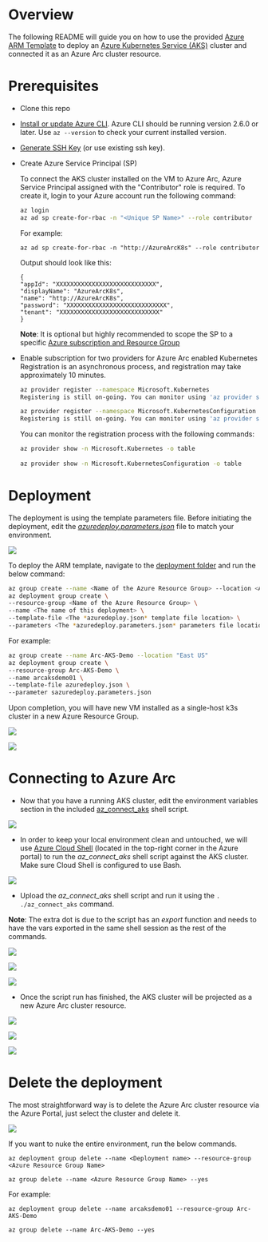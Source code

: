 # Overview

The following README will guide you on how to use the provided [Azure ARM Template](https://docs.microsoft.com/en-us/azure/azure-resource-manager/templates/overview) to deploy an [Azure Kubernetes Service (AKS)](https://docs.microsoft.com/en-us/azure/aks/intro-kubernetes) cluster and connected it as an Azure Arc cluster resource.

# Prerequisites

* Clone this repo

* [Install or update Azure CLI](https://docs.microsoft.com/en-us/cli/azure/install-azure-cli?view=azure-cli-latest). Azure CLI should be running version 2.6.0 or later. Use ```az --version``` to check your current installed version.

* [Generate SSH Key](https://docs.microsoft.com/en-us/azure/virtual-machines/linux/create-ssh-keys-detailed) (or use existing ssh key).

* Create Azure Service Principal (SP)   

    To connect the AKS cluster installed on the VM to Azure Arc, Azure Service Principal assigned with the "Contributor" role is required. To create it, login to your Azure account run the following command:

    ```bash
    az login
    az ad sp create-for-rbac -n "<Unique SP Name>" --role contributor
    ```

    For example:

    ```az ad sp create-for-rbac -n "http://AzureArcK8s" --role contributor```

    Output should look like this:
    ```
    {
    "appId": "XXXXXXXXXXXXXXXXXXXXXXXXXXXX",
    "displayName": "AzureArcK8s",
    "name": "http://AzureArcK8s",
    "password": "XXXXXXXXXXXXXXXXXXXXXXXXXXXX",
    "tenant": "XXXXXXXXXXXXXXXXXXXXXXXXXXXX"
    }
    ```
    **Note**: It is optional but highly recommended to scope the SP to a specific [Azure subscription and Resource Group](https://docs.microsoft.com/en-us/cli/azure/ad/sp?view=azure-cli-latest) 

* Enable subscription for two providers for Azure Arc enabled Kubernetes<br> 
  Registration is an asynchronous process, and registration may take approximately 10 minutes.
  ```bash
  az provider register --namespace Microsoft.Kubernetes
  Registering is still on-going. You can monitor using 'az provider show -n Microsoft.Kubernetes'

  az provider register --namespace Microsoft.KubernetesConfiguration
  Registering is still on-going. You can monitor using 'az provider show -n Microsoft.KubernetesConfiguration'
  ```
  You can monitor the registration process with the following commands:
  ```bash
  az provider show -n Microsoft.Kubernetes -o table
 
  az provider show -n Microsoft.KubernetesConfiguration -o table
  ```

# Deployment 

The deployment is using the template parameters file. Before initiating the deployment, edit the [*azuredeploy.parameters.json*](../aks/arm_template/azuredeploy.parameters.json) file to match your environment. 

![](../img/aks_arm_template/01.png)

To deploy the ARM template, navigate to the [deployment folder](../aks/arm_template) and run the below command:

```bash
az group create --name <Name of the Azure Resource Group> --location <Azure Region> 
az deployment group create \  
--resource-group <Name of the Azure Resource Group> \ 
--name <The name of this deployment> \   
--template-file <The *azuredeploy.json* template file location> \   
--parameters <The *azuredeploy.parameters.json* parameters file location>
```

For example:

```bash
az group create --name Arc-AKS-Demo --location "East US" 
az deployment group create \  
--resource-group Arc-AKS-Demo \ 
--name arcaksdemo01 \   
--template-file azuredeploy.json \   
--parameter sazuredeploy.parameters.json
```

Upon completion, you will have new VM installed as a single-host k3s cluster in a new Azure Resource Group.

![](../img/aks_arm_template/02.png)

![](../img/aks_arm_template/03.png)

# Connecting to Azure Arc

* Now that you have a running AKS cluster, edit the environment variables section in the included [az_connect_aks](../aks/arm_template/scripts/az_connect_aks.sh) shell script.

![](../img/aks_arm_template/04.png)

* In order to keep your local environment clean and untouched, we will use [Azure Cloud Shell](https://docs.microsoft.com/en-us/azure/cloud-shell/overview) (located in the top-right corner in the Azure portal) to run the *az_connect_aks* shell script against the AKS cluster. Make sure Cloud Shell is configured to use Bash.

![](../img/aks_arm_template/05.png)

* Upload the *az_connect_aks* shell script and run it using the ```. ./az_connect_aks``` command.

**Note**: The extra dot is due to the script has an *export* function and needs to have the vars exported in the same shell session as the rest of the commands. 

![](../img/aks_arm_template/06.png)

![](../img/aks_arm_template/07.png)

![](../img/aks_arm_template/08.png)

* Once the script run has finished, the AKS cluster will be projected as a new Azure Arc cluster resource.

![](../img/aks_arm_template/09.png)

![](../img/aks_arm_template/10.png)

![](../img/aks_arm_template/11.png)

# Delete the deployment

The most straightforward way is to delete the Azure Arc cluster resource via the Azure Portal, just select the cluster and delete it. 

![](../img/aks_arm_template/12.png)

If you want to nuke the entire environment, run the below commands.

```az deployment group delete --name <Deployment name> --resource-group <Azure Resource Group Name>```

```az group delete --name <Azure Resource Group Name> --yes```

For example:

```az deployment group delete --name arcaksdemo01 --resource-group Arc-AKS-Demo```

```az group delete --name Arc-AKS-Demo --yes```
